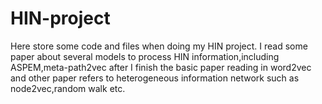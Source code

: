 # HIN-project
Here store some code and files when doing my HIN project.
I read some paper about several models to process HIN information,including ASPEM,meta-path2vec after I finish the basic paper reading in word2vec and other paper refers to heterogeneous information network such as node2vec,random walk etc.
